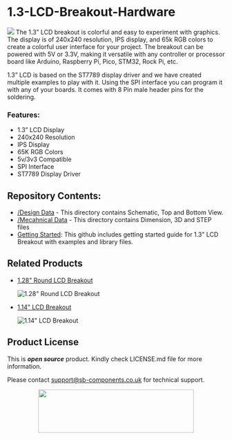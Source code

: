 # 1.3-LCD-Breakout-Hardware
<img src="https://cdn.shopify.com/s/files/1/1217/2104/files/1.3_LCDBreakout.png?v=1677241991">
The 1.3” LCD breakout is colorful and easy to experiment with graphics. The display is of 240x240 resolution, IPS display, and 65k RGB colors to create a colorful user interface for your project. The breakout can be powered with 5V or 3.3V, making it versatile with any controller or processor board like Arduino, Raspberry Pi, Pico, STM32, Rock Pi, etc.

1.3” LCD is based on the ST7789 display driver and we have created multiple examples to play with it. Using the SPI interface you can program it with any of your boards. It comes with 8 Pin male header pins for the soldering.

### Features:
 - 1.3” LCD Display
 - 240x240 Resolution
 - IPS Display
 - 65K RGB Colors
 - 5v/3v3 Compatible
 - SPI Interface
 - ST7789 Display Driver

## Repository Contents:
  - [/Design Data](https://github.com/sbcshop/1.3-LCD-Breakout-Hardware/tree/main/Design%20Data) - This directory contains Schematic, Top and Bottom View.
  - [/Mecahnical Data](https://github.com/sbcshop/1.3-LCD-Breakout-Hardware/tree/main/Mechanical%20Data) - This directory contains Dimension, 3D and STEP files
  - [Getting Started](https://github.com/sbcshop/1.3-LCD-Breakout-Software): This github includes getting started guide for 1.3" LCD Breakout with examples and library files.

## Related Products
  * [1.28" Round LCD Breakout](https://shop.sb-components.co.uk/products/1-28-round-lcd-breakout?_pos=2&_sid=aa1a4c610&_ss=r) 
   
     ![1.28" Round LCD Breakout](https://cdn.shopify.com/s/files/1/1217/2104/products/01_a58fb20c-7cc7-4908-bfca-549b28c721b6.png?v=1677234693&width=300)   

  * [1.14" LCD Breakout](https://shop.sb-components.co.uk/products/1-14-inch-lcd-breakout?_pos=1&_sid=8dab247c9&_ss=r) 
   
     ![1.14" LCD Breakout](https://cdn.shopify.com/s/files/1/1217/2104/products/1.14InchLCDBreakout.png?v=1622801461&width=300) 

 
## Product License

This is ***open source*** product. Kindly check LICENSE.md file for more information.

Please contact support@sb-components.co.uk for technical support.
<p align="center">
  <img width="360" height="100" src="https://cdn.shopify.com/s/files/1/1217/2104/files/Logo_sb_component_3.png?v=1666086771&width=300">
</p>
